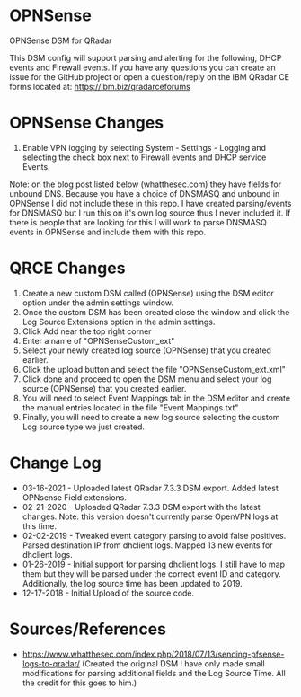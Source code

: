 # OPNSense
OPNSense DSM for QRadar

This DSM config will support parsing and alerting for the following, DHCP events and Firewall events. If you have any questions you can create an issue for the GitHub project or open a question/reply on the IBM QRadar CE forms located at: https://ibm.biz/qradarceforums

# OPNSense Changes
1. Enable VPN logging by selecting System - Settings - Logging and selecting the check box next to Firewall events and DHCP service Events.

Note: on the blog post listed below (whatthesec.com) they have fields for unbound DNS. Because you have a choice of DNSMASQ and unbound in OPNSense I did not include these in this repo. I have created parsing/events for DNSMASQ but I run this on it's own log source thus I never included it. If there is people that are looking for this I will work to parse DNSMASQ events in OPNSense and include them with this repo.

# QRCE Changes
1. Create a new custom DSM called (OPNSense) using the DSM editor option under the admin settings window.
2. Once the custom DSM has been created close the window and click the Log Source Extensions option in the admin settings.
3. Click Add near the top right corner
4. Enter a name of "OPNSenseCustom_ext"
5. Select your newly created log source (OPNSense) that you created earlier.
6. Click the upload button and select the file "OPNSenseCustom_ext.xml"
7. Click done and proceed to open the DSM menu and select your log source (OPNSense) that you created earlier.
8. You will need to select Event Mappings tab in the DSM editor and create the manual entries located in the file "Event Mappings.txt"
9. Finally, you will need to create a new log source selecting the custom Log source type we just created.

# Change Log
  - 03-16-2021 - Uploaded latest QRadar 7.3.3 DSM export. Added latest OPNsense Field extensions. 
  - 02-21-2020 - Uploaded QRadar 7.3.3 DSM export with the latest changes. Note: this version doesn't currently parse OpenVPN logs at this time. 
  - 02-02-2019 - Tweaked event category parsing to avoid false positives. Parsed destination IP from dhclient logs. Mapped 13 new events for dhclient logs.
  - 01-26-2019 - Initial support for parsing dhclient logs. I still have to map them but they will be parsed under the correct event ID and category. Additionally, the log source time has been updated to 2019.
  - 12-17-2018 - Initial Upload of the source code.

# Sources/References
- https://www.whatthesec.com/index.php/2018/07/13/sending-pfsense-logs-to-qradar/ (Created the original DSM I have only made small modifications for parsing additional fields and the Log Source Time. All the credit for this goes to him.)
